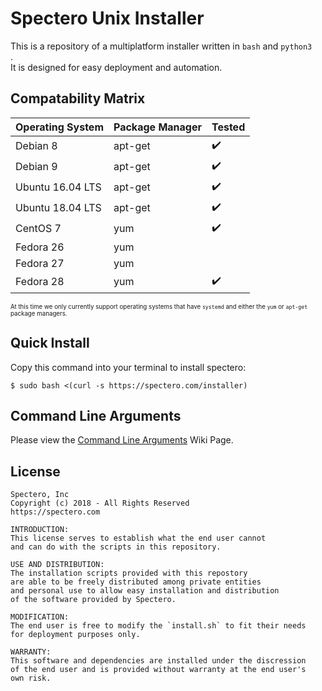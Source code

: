 # Spectero Unix Installer

This is a repository of a multiplatform installer written in `bash` and `python3	`.  
It is designed for easy deployment and automation.


## Compatability Matrix

|Operating System  |Package Manager |Tested |
|-------------------|---------------|-------|
|Debian 8           |apt-get        |✔️    |
|Debian 9           |apt-get        |✔️    |
|Ubuntu 16.04 LTS   |apt-get        |✔️    |
|Ubuntu 18.04 LTS   |apt-get        |✔️    |  
|CentOS 7           |yum            |✔️    |
|Fedora 26          |yum            |      |
|Fedora 27          |yum            |      |
|Fedora 28          |yum            |✔️    |

<sub><sup>At this time we only currently support operating systems that have `systemd` and either the `yum` or `apt-get` package managers.</sup></sub>


## Quick Install
Copy this command into your terminal to install spectero:
```
$ sudo bash <(curl -s https://spectero.com/installer)
```

## Command Line Arguments
Please view the [Command Line Arguments](https://github.com/ProjectSpectero/daemon-installer-nix/wiki/Command-Line-Arguments) Wiki Page.

## License
```
Spectero, Inc
Copyright (c) 2018 - All Rights Reserved
https://spectero.com

INTRODUCTION:
This license serves to establish what the end user cannot 
and can do with the scripts in this repository.

USE AND DISTRIBUTION:
The installation scripts provided with this repostory
are able to be freely distributed among private entities 
and personal use to allow easy installation and distribution 
of the software provided by Spectero.

MODIFICATION:
The end user is free to modify the `install.sh` to fit their needs 
for deployment purposes only.

WARRANTY:
This software and dependencies are installed under the discression
of the end user and is provided without warranty at the end user's
own risk.
```
